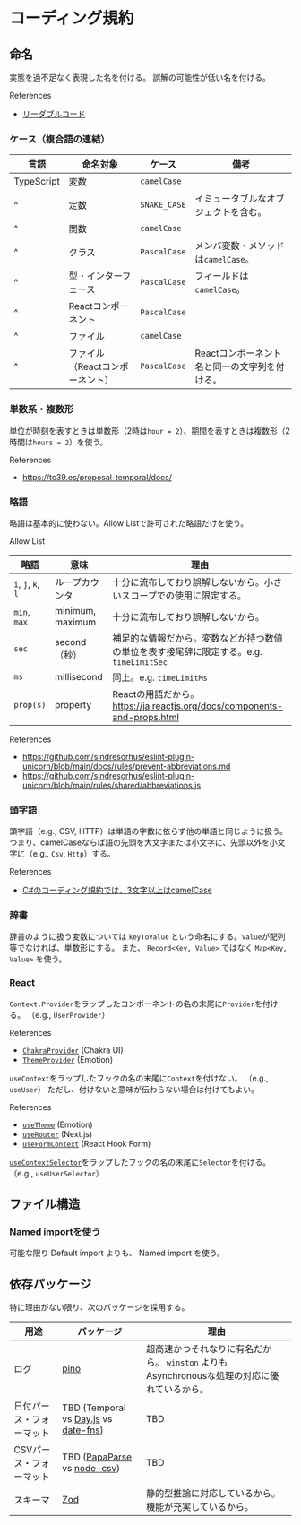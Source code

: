 # コーディング規約

## 命名

実態を過不足なく表現した名を付ける。
誤解の可能性が低い名を付ける。

References
- [リーダブルコード](https://www.oreilly.co.jp/books/9784873115658/)

### ケース（複合語の連結）

| 言語 | 命名対象 | ケース | 備考 |
|-|-|-|-|
| TypeScript | 変数 | `camelCase` | |
|^ | 定数 | `SNAKE_CASE` | イミュータブルなオブジェクトを含む。 |
|^ | 関数 | `camelCase` | |
|^ | クラス | `PascalCase` | メンバ変数・メソッドは`camelCase`。 |
|^ | 型・インターフェース | `PascalCase` | フィールドは`camelCase`。 |
|^ | Reactコンポーネント | `PascalCase` | |
|^ | ファイル | `camelCase` | |
|^ | ファイル（Reactコンポーネント）| `PascalCase` | Reactコンポーネント名と同一の文字列を付ける。 |

### 単数系・複数形

単位が時刻を表すときは単数形（2時は`hour = 2`）、期間を表すときは複数形（2時間は`hours = 2`）を使う。

References
- https://tc39.es/proposal-temporal/docs/

### 略語

略語は基本的に使わない。Allow Listで許可された略語だけを使う。

Allow List

| 略語 | 意味 | 理由 |
|-|-|-|
| `i`, `j`, `k`, `l` | ループカウンタ | 十分に流布しており誤解しないから。小さいスコープでの使用に限定する。 |
| `min`, `max` | minimum, maximum | 十分に流布しており誤解しないから。 |
| `sec` | second（秒） | 補足的な情報だから。変数などが持つ数値の単位を表す接尾辞に限定する。e.g. `timeLimitSec` |
| `ms` | millisecond | 同上。e.g. `timeLimitMs` |
| `prop(s)` | property | Reactの用語だから。 https://ja.reactjs.org/docs/components-and-props.html |

References
- https://github.com/sindresorhus/eslint-plugin-unicorn/blob/main/docs/rules/prevent-abbreviations.md
- https://github.com/sindresorhus/eslint-plugin-unicorn/blob/main/rules/shared/abbreviations.js

### 頭字語

頭字語（e.g., CSV, HTTP）は単語の字数に依らず他の単語と同じように扱う。
つまり、camelCaseならば語の先頭を大文字または小文字に、先頭以外を小文字に（e.g., `Csv`, `Http`）する。

References
- [C#のコーディング規約では、3文字以上はcamelCase](https://learn.microsoft.com/en-us/dotnet/standard/design-guidelines/capitalization-conventions#capitalization-rules-for-identifiers)

### 辞書

辞書のように扱う変数については `keyToValue` という命名にする。`Value`が配列等でなければ、単数形にする。
また、 `Record<Key, Value>` ではなく `Map<Key, Value>` を使う。

### React

`Context.Provider`をラップしたコンポーネントの名の末尾に`Provider`を付ける。
（e.g., `UserProvider`）

References
- [`ChakraProvider`](https://chakra-ui.com/getting-started) (Chakra UI)
- [`ThemeProvider`](https://emotion.sh/docs/theming) (Emotion)

`useContext`をラップしたフックの名の末尾に`Context`を付けない。
（e.g., `useUser`）
ただし、付けないと意味が伝わらない場合は付けてもよい。

References
- [`useTheme`](https://emotion.sh/docs/theming) (Emotion)
- [`useRouter`](https://nextjs.org/docs/api-reference/next/router) (Next.js)
- [`useFormContext`](https://react-hook-form.com/api/useformcontext) (React Hook Form)

[`useContextSelector`](https://github.com/dai-shi/use-context-selector)をラップしたフックの名の末尾に`Selector`を付ける。
（e.g., `useUserSelector`）

## ファイル構造

### Named importを使う

可能な限り Default import よりも、 Named import を使う。

## 依存パッケージ

特に理由がない限り、次のパッケージを採用する。

| 用途 | パッケージ | 理由 |
|-|-|-|
| ログ | [pino](https://github.com/pinojs/pino) | 超高速かつそれなりに有名だから。 `winston` よりもAsynchronousな処理の対応に優れているから。 |
| 日付パース・フォーマット | TBD (Temporal vs [Day.js](https://github.com/iamkun/dayjs/) vs [date-fns](https://github.com/date-fns/date-fns)) | TBD |
| CSVパース・フォーマット | TBD ([PapaParse](https://github.com/mholt/PapaParse) vs [node-csv](https://github.com/adaltas/node-csv)) | TBD |
| スキーマ | [Zod](https://github.com/colinhacks/zod) | 静的型推論に対応しているから。機能が充実しているから。 |
